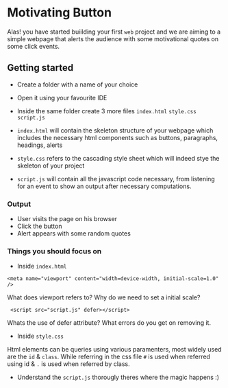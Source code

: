 # Motivating Button

Alas! you have started buiilding your first `web` project and we are aiming to a simple webpage that alerts the audience with some motivational quotes on some click events.

## Getting started

- Create a folder with a name of your choice
- Open it using your favourite IDE
- Inside the same folder create 3 more files `index.html` `style.css` `script.js`

- `index.html` will contain the skeleton structure of your webpage which includes the necessary html components such as buttons, paragraphs, headings, alerts

- `style.css` refers to the cascading style sheet which will indeed stye the skeleton of your project

- `script.js` will contain all the javascript code necessary, from listening for an event to show an output after necessary computations.

### Output

- User visits the page on his browser
- Click the button
- Alert appears with some random quotes

### Things you should focus on

- Inside `index.html`

```
<meta name="viewport" content="width=device-width, initial-scale=1.0" />
```

What does viewport refers to? Why do we need to set a initial scale?

```
 <script src="script.js" defer></script>
```

Whats the use of defer attribute? What errors do you get on removing it.

- Inside `style.css`

Html elements can be queries using various paramenters, most widely used are the `id` & `class`. While referring in the css file `#` is used when referred using id & `.` is used when referred by class.

- Understand the `script.js` thorougly theres where the magic happens :)
